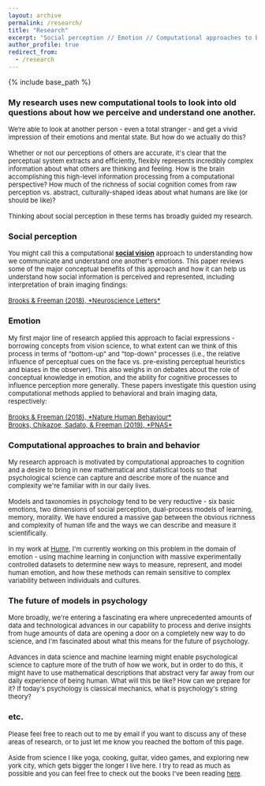 ```yaml
---
layout: archive
permalink: /research/
title: "Research"
excerpt: "Social perception // Emotion // Computational approaches to brain and behavior"
author_profile: true
redirect_from: 
  - /research
---
```


{% include base_path %}


### My research uses new computational tools to look into old questions about how we perceive and understand one another.

<font size="2">
We’re able to look at another person - even a total stranger - and get a vivid impression of their emotions and mental state. But how do we actually do this? 
<br><br>
Whether or not our perceptions of others are accurate, it's clear that the perceptual system extracts and efficiently, flexibly represents incredibly complex information about what others are thinking and feeling. How is the brain accomplishing this high-level information processing from a computational perspective? How much of the richness of social cognition comes from raw perception vs. abstract, culturally-shaped ideas about what humans are like (or should be like)?
<br><br>
Thinking about social perception in these terms has broadly guided my research.
</font>

### Social perception

<font size="2">
You might call this a computational <b><a href="
https://oxford.universitypressscholarship.com/view/10.1093/acprof:oso/9780195333176.001.0001/acprof-9780195333176">social vision</a></b> approach to understanding how we communicate and understand one another's emotions. This paper reviews some of the major conceptual benefits of this approach and how it can help us understand how social information is perceived and represented, including interpretation of brain imaging findings:
<br><br>
<a href="https://jeffreyallenbrooks.github.io/publications/files/2018_BrooksFreeman_NeuroLetters.pdf">Brooks & Freeman (2018), *Neuroscience Letters*</a>
</font>

### Emotion

<font size="2">
My first major line of research applied this approach to facial expressions - borrowing concepts from vision science, to what extent can we think of this process in terms of "bottom-up" and "top-down" processes (i.e., the relative influence of perceptual cues on the face vs. pre-existing perceptual heuristics and biases in the observer). This also weighs in on debates about the role of conceptual knowledge in emotion, and the ability for cognitive processes to influence perception more generally. These papers investigate this question using computational methods applied to behavioral and brain imaging data, respectively:
<br><br>
<a href="https://jeffreyallenbrooks.github.io/publications/files/2018_BrooksFreeman_NHB.pdf">Brooks & Freeman (2018), *Nature Human Behaviour*</a><br>
<a href="https://jeffreyallenbrooks.github.io/publications/files/2019_BrooksChikazoeSadatoFreeman_PNAS.pdf">Brooks, Chikazoe, Sadato, & Freeman (2019), *PNAS*</a>
</font>

### Computational approaches to brain and behavior

<font size="2">
My research approach is motivated by computational approaches to cognition and a desire to bring in new mathematical and statistical tools so that psychological science can capture and describe more of the nuance and complexity we're familiar with in our daily lives.
<br><br>
Models and taxonomies in psychology tend to be very reductive - six basic emotions, two dimensions of social perception, dual-process models of learning, memory, morality. We have endured a massive gap between the obvious richness and complexity of human life and the ways we can describe and measure it scientifically.
<br><br>
In my work at <a href="https://hume.ai/about">Hume</a>, I'm currently working on this problem in the domain of emotion - using machine learning in conjunction with massive experimentally controlled datasets to determine new ways to measure, represent, and model human emotion, and how these methods can remain sensitive to complex variability between individuals and cultures.
</font>

### The future of models in psychology

<font size="2">
More broadly, we're entering a fascinating era where unprecedented amounts of data and technological advances in our capability to process and derive insights from huge amounts of data are opening a door on a completely new way to do science, and I'm fascinated about what this means for the future of psychology. 
<br><br>
Advances in data science and machine learning might enable psychological science to capture more of the truth of how we work, but in order to do this, it might have to use mathematical descriptions that abstract very far away from our daily experience of being human. What will this be like? How can we prepare for it? If today's psychology is classical mechanics, what is psychology's string theory? 
</font>

### etc.

<font size="2">
Please feel free to reach out to me by email if you want to discuss any of these areas of research, or to just let me know you reached the bottom of this page.
<br><br>
Aside from science I like yoga, cooking, guitar, video games, and exploring new york city, which gets bigger the longer I live here. I try to read as much as possible and you can feel free to check out the books I've been reading <a href="https://app.thestorygraph.com/profile/jeffreyallenbrooks">here</a>.
</font>
